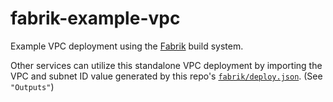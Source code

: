 fabrik-example-vpc
===

Example VPC deployment using the [Fabrik](https://github.com/ngmiller/fabrik) build system.

Other services can utilize this standalone VPC deployment by importing the VPC and subnet ID value generated
by this repo's [`fabrik/deploy.json`](./fabrik/deploy.json). (See `"Outputs"`)

